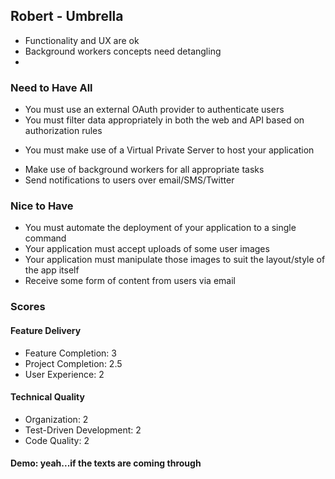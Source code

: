 ## Robert - Umbrella

* Functionality and UX are ok
* Background workers concepts need detangling
*

### Need to Have All

+ You must use an external OAuth provider to authenticate users
+ You must filter data appropriately in both the web and API based on authorization rules
- You must make use of a Virtual Private Server to host your application
+ Make use of background workers for all appropriate tasks
+ Send notifications to users over email/SMS/Twitter

### Nice to Have

- You must automate the deployment of your application to a single command
- Your application must accept uploads of some user images
- Your application must manipulate those images to suit the layout/style of the app itself
- Receive some form of content from users via email

### Scores

#### Feature Delivery

* Feature Completion: 3
* Project Completion: 2.5
* User Experience: 2

#### Technical Quality

* Organization: 2
* Test-Driven Development: 2
* Code Quality: 2

#### Demo: yeah...if the texts are coming through

